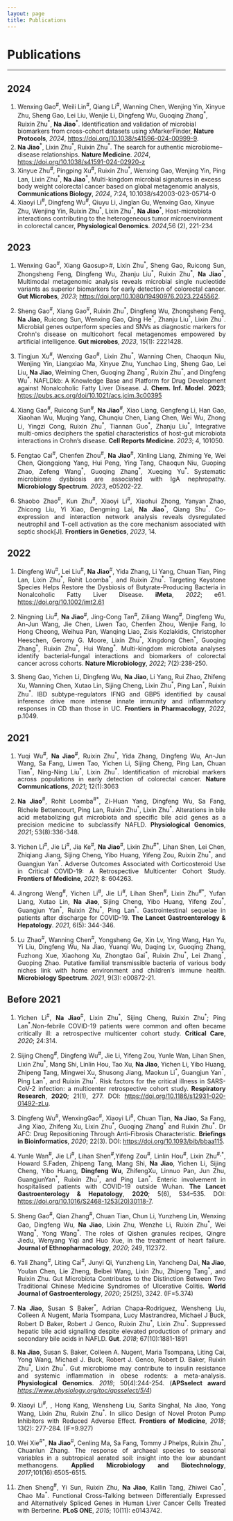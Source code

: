 ```yaml
---
layout: page
title: Publications
---
```

<style>
p {
    text-align: justify;
}
</style>

<div class="container-lg">
    <div class="row">
        <div class="col-lg-12">
            <h1>Publications</h1>
            <hr/>
        </div>
    </div>
</div>

## 2024

1. Wenxing Gao<sup>#</sup>, Weili Lin<sup>#</sup>, Qiang Li<sup>#</sup>, Wanning Chen, Wenjing Yin, Xinyue Zhu, Sheng Gao, Lei Liu, Wenjie Li, Dingfeng Wu, Guoqing Zhang<sup>\*</sup>, Ruixin Zhu<sup>\*</sup>, **Na Jiao**<sup>\*</sup>. Identification and validation of microbial biomarkers from cross-cohort datasets using xMarkerFinder, **Nature Protocols**, *2024*, https://doi.org/10.1038/s41596-024-00999-9.
1. **Na Jiao**<sup>\*</sup>, Lixin Zhu<sup>\*</sup>, Ruixin Zhu<sup>\*</sup>. The search for authentic microbiome–disease relationships. **Nature Medicine**. *2024*, https://doi.org/10.1038/s41591-024-02920-z
1. Xinyue Zhu<sup>#</sup>, Pingping Xu<sup>#</sup>, Ruixin Zhu<sup>\*</sup>, Wenxing Gao, Wenjing Yin, Ping Lan, Lixin Zhu<sup>\*</sup>, **Na Jiao**<sup>\*</sup>, Multi-kingdom microbial signatures in excess body weight colorectal cancer based on global metagenomic analysis, **Communications Biology**, *2024*, 7:24, 10.1038/s42003-023-05714-0
1. Xiaoyi Li<sup>#</sup>, Dingfeng Wu<sup>#</sup>, Qiuyu Li, Jinglan Gu, Wenxing Gao, Xinyue Zhu, Wenjing Yin, Ruixin Zhu<sup>\*</sup>, Lixin Zhu<sup>\*</sup>, **Na Jiao**<sup>\*</sup>, Host-microbiota interactions contributing to the heterogeneous tumor microenvironment in colorectal cancer, **Physiological Genomics**. *2024*,56 (2), 221-234

## 2023

1. Wenxing Gao<sup>#</sup>, Xiang Gaosup>#</sup>, Lixin Zhu<sup>\*</sup>, Sheng Gao, Ruicong Sun, Zhongsheng Feng, Dingfeng Wu, Zhanju Liu<sup>\*</sup>, Ruixin Zhu<sup>\*</sup>, **Na Jiao**<sup>\*</sup>, Multimodal metagenomic analysis reveals microbial single nucleotide variants as superior biomarkers for early detection of colorectal cancer. **Gut Microbes**, *2023*; https://doi.org/10.1080/19490976.2023.2245562. 

1. Sheng Gao<sup>#</sup>, Xiang Gao<sup>#</sup>, Ruixin Zhu<sup>\*</sup>, Dingfeng Wu, Zhongsheng Feng, **Na Jiao**, Ruicong Sun, Wenxing Gao, Qing He<sup>\*</sup>, Zhanju Liu<sup>\*</sup>, Lixin Zhu<sup>\*</sup>. Microbial genes outperform species and SNVs as diagnostic markers for Crohn's disease on multicohort fecal metagenomes empowered by artificial intelligence. **Gut microbes**, *2023*, 15(1): 2221428.

1. Tingjun Xu<sup>#</sup>, Wenxing Gao<sup>#</sup>, Lixin Zhu<sup>\*</sup>, Wanning Chen, Chaoqun Niu, Wenjing Yin, Liangxiao Ma, Xinyue Zhu, Yunchao Ling, Sheng Gao, Lei Liu, **Na Jiao**, Weiming Chen, Guoqing Zhang<sup>\*</sup>, Ruixin Zhu<sup>\*</sup>, and Dingfeng Wu<sup>\*</sup>. NAFLDkb: A Knowledge Base and Platform for Drug Development against Nonalcoholic Fatty Liver Disease. **J. Chem. Inf. Model**. **2023**; https://pubs.acs.org/doi/10.1021/acs.jcim.3c00395

1. Xiang Gao<sup>#</sup>, Ruicong Sun<sup>#</sup>, **Na Jiao**<sup>#</sup>, Xiao Liang, Gengfeng Li, Han Gao, Xiaohan Wu, Muqing Yang, Chunqiu Chen, Liang Chen, Wei Wu, Zhong Li, Yingzi Cong, Ruixin Zhu<sup>\*</sup>, Tiannan Guo<sup>\*</sup>, Zhanju Liu<sup>\*</sup>, Integrative multi-omics deciphers the spatial characteristics of host-gut microbiota interactions in Crohn’s disease. **Cell Reports Medicine**. *2023*; 4, 101050. 

1. Fengtao Cai<sup>#</sup>, Chenfen Zhou<sup>#</sup>, **Na Jiao**<sup>#</sup>, Xinling Liang, Zhiming Ye, Wei Chen, Qiongqiong Yang, Hui Peng, Ying Tang, Chaoqun Niu, Guoping Zhao, Zefeng Wang<sup>\*</sup>, Guoqing Zhang<sup>\*</sup>, Xueqing Yu<sup>\*</sup>. Systematic microbiome dysbiosis are associated with IgA nephropathy. **Microbiology Spectrum**. *2023*, e05202-22. 

1. Shaobo Zhao<sup>#</sup>, Kun Zhu<sup>#</sup>, Xiaoyi Li<sup>#</sup>, Xiaohui Zhong, Yanyan Zhao, Zhicong Liu, Yi Xiao, Dengming Lai, **Na Jiao**<sup>\*</sup>, Qiang Shu<sup>\*</sup>. Co-expression and interaction network analysis reveals dysregulated neutrophil and T-cell activation as the core mechanism associated with septic shock[J]. **Frontiers in Genetics**, *2023*, 14.
   


## 2022

1. Dingfeng Wu<sup>#</sup>, Lei Liu<sup>#</sup>, **Na Jiao**<sup>#</sup>, Yida Zhang, Li Yang, Chuan Tian, Ping Lan, Lixin Zhu<sup>\*</sup>, Rohit Loomba<sup>\*</sup>, and Ruixin Zhu<sup>\*</sup>. Targeting Keystone Species Helps Restore the Dysbiosis of Butyrate-Producing Bacteria in Nonalcoholic Fatty Liver Disease. **iMeta**, *2022*; e61. https://doi.org/10.1002/imt2.61

1. Ningning Liu<sup>#</sup>, **Na Jiao**<sup>#</sup>, Jing-Cong Tan<sup>#</sup>, Ziliang Wang<sup>#</sup>, Dingfeng Wu, An-Jun Wang, Jie Chen, Liwen Tao, Chenfen Zhou, Wenjie Fang, Io Hong Cheong, Weihua Pan, Wanqing Liao, Zisis Kozlakidis, Christopher Heeschen, Geromy G. Moore, Lixin Zhu<sup>\*</sup>, Xingdong Chen<sup>\*</sup>, Guoqing Zhang<sup>\*</sup>, Ruixin Zhu<sup>\*</sup>, Hui Wang<sup>\*</sup>. Multi-kingdom microbiota analyses identify bacterial-fungal interactions and biomarkers of colorectal cancer across cohorts. **Nature Microbiology**, *2022*; 7(2):238-250.
   
1. Sheng Gao, Yichen Li, Dingfeng Wu, **Na Jiao**, Li Yang, Rui Zhao, Zhifeng Xu, Wanning Chen, Xutao Lin, Sijing Cheng, Lixin Zhu<sup>\*</sup>, Ping Lan<sup>\*</sup>, Ruixin Zhu<sup>\*</sup>. IBD subtype-regulators IFNG and GBP5 identified by causal inference drive more intense innate immunity and inflammatory responses in CD than those in UC. **Frontiers in Pharmacology**, *2022*, p.1049. 



## 2021

1. Yuqi Wu<sup>#</sup>, **Na Jiao**<sup>#</sup>, Ruixin Zhu<sup>\*</sup>, Yida Zhang, Dingfeng Wu, An-Jun Wang, Sa Fang, Liwen Tao, Yichen Li, Sijing Cheng, Ping Lan, Chuan Tian<sup>\*</sup>, Ning-Ning Liu<sup>\*</sup>, Lixin Zhu<sup>\*</sup>. Identification of microbial markers across populations in early detection of colorectal cancer. **Nature Communications**, *2021*; 12(1):3063
   
1. **Na Jiao**<sup>#</sup>, Rohit Loomba<sup>#</sup><sup>\*</sup>, Zi-Huan Yang, Dingfeng Wu, Sa Fang, Richele Bettencourt, Ping Lan, Ruixin Zhu<sup>\*</sup>, Lixin Zhu<sup>\*</sup>. Alterations in bile acid metabolizing gut microbiota and specific bile acid genes as a precision medicine to subclassify NAFLD. **Physiological Genomics**, *2021*; 53(8):336-348. 

1. Yichen Li<sup>#</sup>, Jie Li<sup>#</sup>, Jia Ke<sup>#</sup>, **Na Jiao**<sup>#</sup>, Lixin Zhu<sup>#</sup><sup>\*</sup>, Lihan Shen, Lei Chen, Zhiqiang Jiang, Sijing Cheng, Yibo Huang, Yifeng Zou, Ruixin Zhu<sup>\*</sup>, and Guangjun Yan<sup>\*</sup>. Adverse Outcomes Associated with Corticosteroid Use in Critical COVID-19: A Retrospective Multicenter Cohort Study. **Frontiers of Medicine**, *2021*; 8: 604263.

1. Jingrong Weng<sup>#</sup>, Yichen Li<sup>#</sup>, Jie Li<sup>#</sup>, Lihan Shen<sup>#</sup>, Lixin Zhu<sup>#</sup><sup>\*</sup>, Yufan Liang, Xutao Lin, **Na Jiao**, Sijing Cheng, Yibo Huang, Yifeng Zou<sup>\*</sup>, Guangjun Yan<sup>\*</sup>, Ruixin Zhu<sup>\*</sup>, Ping Lan<sup>\*</sup>. Gastrointestinal sequelae in patients after discharge for COVID-19. **The Lancet Gastroenterology & Hepatology**. *2021*, 6(5): 344-346.

1. Lu Zhao<sup>#</sup>, Wanning Chen<sup>#</sup>, Yongsheng Ge, Xin Lv, Ying Wang, Han Yu, Yi Liu, Dingfeng Wu, Na Jiao, Yuanqi Wu, Daqing Lv, Guoqing Zhang, Fuzhong Xue, Xiaohong Xu, Zhongtao Gai<sup>\*</sup>, Ruixin Zhu<sup>\*</sup>, Lei Zhang<sup>\*</sup>, Guoping Zhao. Putative familial transmissible bacteria of various body niches link with home environment and children’s immune health. **Microbiology Spectrum**. *2021*, 9(3): e00872-21.

## Before 2021

1. Yichen Li<sup>#</sup>, **Na Jiao**<sup>#</sup>, Lixin Zhu<sup>\*</sup>, Sijing Cheng, Ruixin Zhu<sup>\*</sup>; Ping Lan<sup>\*</sup>.Non-febrile COVID-19 patients were common and often became critically ill: a retrospective multicenter cohort study. **Critical Care**, *2020*; 24:314.

1. Sijing Cheng<sup>#</sup>, Dingfeng Wu<sup>#</sup>, Jie Li, Yifeng Zou, Yunle Wan, Lihan Shen, Lixin Zhu<sup>\*</sup>, Mang Shi, Linlin Hou, Tao Xu, **Na Jiao**, Yichen Li, Yibo Huang, Zhipeng Tang, Mingwei Xu, Shusong Jiang, Maokun Li<sup>\*</sup>, Guangjun Yan<sup>\*</sup>, Ping Lan<sup>\*</sup>, and Ruixin Zhu<sup>\*</sup>. Risk factors for the critical illness in SARS-CoV-2 infection: a multicenter retrospective cohort study. **Respiratory Research**, **2020**; 21(1), 277. DOI: https://doi.org/10.1186/s12931-020-01492-zLu. 

1. Dingfeng Wu<sup>#</sup>, WenxingGao<sup>#</sup>, Xiaoyi Li<sup>#</sup>, Chuan Tian, **Na Jiao**, Sa Fang, Jing Xiao, Zhifeng Xu, Lixin Zhu<sup>\*</sup>, Guoqing Zhang<sup>\*</sup> and Ruixin Zhu<sup>\*</sup>. Dr AFC: Drug Repositioning Through Anti-Fibrosis Characteristic. **Briefings in Bioinformatics**, *2020*; 22(3). DOI: https://doi.org/10.1093/bib/bbaa115.

1. Yunle Wan<sup>#</sup>, Jie Li<sup>#</sup>, Lihan Shen<sup>#</sup>,Yifeng Zou<sup>#</sup>, Linlin Hou<sup>#</sup>, Lixin Zhu<sup>#,\*</sup>, Howard S.Faden, Zhipeng Tang, Mang Shi, **Na Jiao**, Yichen Li, Sijing Cheng, Yibo Huang, **Dingfeng Wu**, ZhifengXu, Linnuo Pan, Jun Zhu, GuangjunYan<sup>\*</sup>, Ruixin Zhu<sup>\*</sup>, and Ping Lan<sup>\*</sup>. Enteric involvement in hospitalised patients with COVID-19 outside Wuhan. **The Lancet Gastroenterology & Hepatology**, **2020**; 5(6), 534–535. DOI: https://doi.org/10.1016/S2468-1253(20)30118-7.

1. Sheng Gao<sup>#</sup>, Qian Zhang<sup>#</sup>, Chuan Tian, Chun Li, Yunzheng Lin, Wenxing Gao, Dingfeng Wu, **Na Jiao**, Lixin Zhu, Wenzhe Li, Ruixin Zhu<sup>\*</sup>, Wei Wang<sup>\*</sup>, Yong Wang<sup>\*</sup>. The roles of Qishen granules recipes, Qingre Jiedu, Wenyang Yiqi and Huo Xue, in the treatment of heart failure. **Journal of Ethnopharmacology**, *2020*; 249, 112372. 

1. Yali Zhang<sup>#</sup>, Liting Cai<sup>#</sup>, Junyi Qi, Yunzheng Lin, Yancheng Dai, **Na Jiao**, Youlan Chen, Lie Zheng, Beibei Wang, Lixin Zhu, Zhipeng Tang<sup>\*</sup>, and Ruixin Zhu. Gut Microbiota Contributes to the Distinction Between Two Traditional Chinese Medicine Syndromes of Ulcerative Colitis. **World Journal of Gastroenterology**, *2020*; 25(25), 3242. (IF=5.374)

1. **Na Jiao**, Susan S Baker<sup>\*</sup>, Adrian Chapa-Rodriguez, Wensheng Liu, Colleen A Nugent, Maria Tsompana, Lucy Mastrandrea, Michael J Buck, Robert D Baker, Robert J Genco, Ruixin Zhu<sup>\*</sup>, Lixin Zhu<sup>\*</sup>. Suppressed hepatic bile acid signalling despite elevated production of primary and secondary bile acids in NAFLD. **Gut**. *2018*; 67(10):1881-1891 
1. **Na Jiao**, Susan S. Baker, Colleen A. Nugent, Maria Tsompana, Liting Cai, Yong Wang, Michael J. Buck, Robert J. Genco, Robert D. Baker, Ruixin Zhu<sup>\*</sup>, Lixin Zhu<sup>\*</sup>. Gut microbiome may contribute to insulin resistance and systemic inflammation in obese rodents: a meta-analysis. **Physiological Genomics**. *2018*; 50(4):244-254. (**APSselect award** *https://www.physiology.org/toc/apsselect/5/4*) 

1. Xiaoyi Li<sup>#</sup>, , Hong Kang, Wensheng Liu, Sarita Singhal, Na Jiao, Yong Wang, Lixin Zhu, Ruixin Zhu<sup>\*</sup>. In silico Design of Novel Proton Pump Inhibitors with Reduced Adverse Effect. **Frontiers of Medicine**, *2018*; 13(2): 277-284. (IF=9.927)

1. Wei Xie<sup>#</sup><sup>\*</sup>, **Na Jiao**<sup>#</sup>, Cenling Ma, Sa Fang, Tommy J Phelps, Ruixin Zhu<sup>\*</sup>, Chuanlun Zhang. The response of archaeal species to seasonal variables in a subtropical aerated soil: insight into the low abundant methanogens. **Applied Microbiology and Biotechnology**, *2017*;101(16):6505-6515. 

1. Zhen Sheng<sup>#</sup>, Yi Sun, Ruixin Zhu, **Na Jiao**, Kailin Tang, Zhiwei Cao<sup>\*</sup>, Chao Ma<sup>\*</sup>. Functional Cross-Talking between Differentially Expressed and Alternatively Spliced Genes in Human Liver Cancer Cells Treated with Berberine. **PLoS ONE**, *2015*; 10(11): e0143742. 

